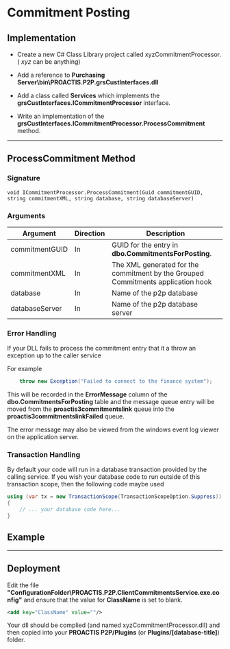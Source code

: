 # Commitment Posting


## Implementation
+ Create a new C# Class Library project called xyzCommitmentProcessor. ( _xyz_ can be anything)

+ Add a reference to __Purchasing Server\bin\PROACTIS.P2P.grsCustInterfaces.dll__

+ Add a class called __Services__ which implements the __grsCustInterfaces.ICommitmentProcessor__ interface.

+ Write an implementation of the __grsCustInterfaces.ICommitmentProcessor.ProcessCommitment__ method.

---

## ProcessCommitment Method

### Signature
```
void ICommitmentProcessor.ProcessCommitment(Guid commitmentGUID, string commitmentXML, string database, string databaseServer)
```

### Arguments

| Argument      | Direction | Description
| ------------- | --------- | ------------ |
| commitmentGUID    | In        | GUID for the entry in __dbo.CommitmentsForPosting__. |
| commitmentXML  | In        | The XML generated for the commitment by the Grouped Commitments application hook |
| database  | In        | Name of the p2p database |
| databaseServer  | In        | Name of the p2p database server |

### Error Handling

If your DLL fails to process the commitment entry that it a throw an exception up to the caller service

For example
```csharp
    throw new Exception("Failed to connect to the finance system");
```

This will be recorded in the __ErrorMessage__ column of the __dbo.CommitmentsForPosting__ table and the message queue entry will be moved from the __proactis3commitmentslink__ queue into the __proactis3commitmentslinkFailed__ queue.

The error message may also be viewed from the windows event log viewer on the application server.


### Transaction Handling

By default your code will run in a database transaction provided by the calling service.  If you wish your database code to run outside of this transaction scope,  then the following code maybe used

```csharp
using (var tx = new TransactionScope(TransactionScopeOption.Suppress))
{
    // ... your database code here...
}
```

## Example
<!--
See the [example application](https://github.com/proactis-documentation/ExampleApplications/tree/master/P2P/Nominal%20Validation) for a complete implementation.-->

---

## Deployment

Edit the file __"ConfigurationFolder\PROACTIS.P2P.ClientCommitmentsService.exe.config"__ and ensure that the value for __ClassName__ is set to blank.

```xml
<add key="ClassName" value=""/>
```

Your dll should be complied (and named xyzCommitmentProcessor.dll) and then copied into your __PROACTIS P2P/Plugins__  (or __Plugins/[database-title]__) folder.

